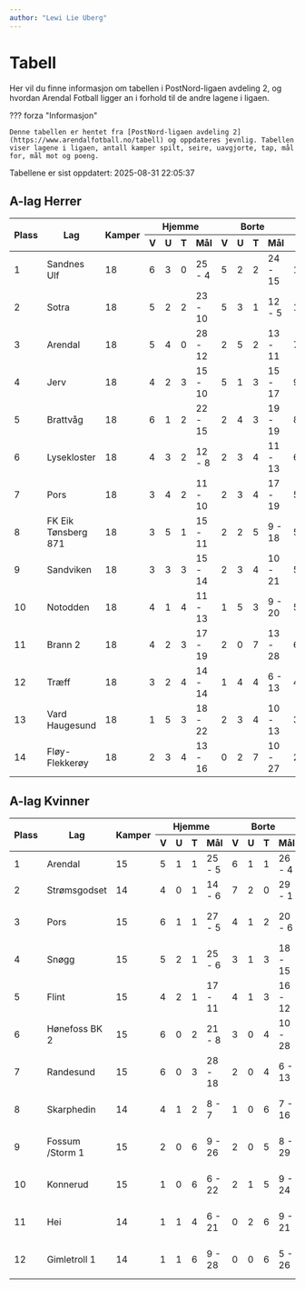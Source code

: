```yaml
---
author: "Lewi Lie Uberg"
---
```


# Tabell

Her vil du finne informasjon om tabellen i PostNord-ligaen avdeling 2, og hvordan Arendal Fotball ligger an i forhold til de andre lagene i ligaen.

??? forza "Informasjon"

    Denne tabellen er hentet fra [PostNord-ligaen avdeling 2](https://www.arendalfotball.no/tabell) og oppdateres jevnlig. Tabellen viser lagene i ligaen, antall kamper spilt, seire, uavgjorte, tap, mål for, mål mot og poeng.

Tabellene er sist oppdatert: 2025-08-31 22:05:37

## A-lag Herrer

<table>
  <thead>
    <tr class="row-highlight">
      <th rowspan="2">Plass</th>
      <th rowspan="2">Lag</th>
      <th rowspan="2">Kamper</th>
      <th colspan="4">Hjemme</th>
      <th colspan="4">Borte</th>
      <th colspan="5">Total</th>
      <th rowspan="2">Poeng</th>
    </tr>
    <tr class="row-highlight">
      <th>V</th>
      <th>U</th>
      <th>T</th>
      <th>Mål</th>
      <th>V</th>
      <th>U</th>
      <th>T</th>
      <th>Mål</th>
      <th>V</th>
      <th>U</th>
      <th>T</th>
      <th>Mål</th>
      <th>Diff</th>
    </tr>
  </thead>
  <tbody>
    <tr>
      <td>1</td>
      <td>Sandnes Ulf</td>
      <td>18</td>
      <td>6</td>
      <td>3</td>
      <td>0</td>
      <td>25 - 4</td>
      <td>5</td>
      <td>2</td>
      <td>2</td>
      <td>24 - 15</td>
      <td>11</td>
      <td>5</td>
      <td>2</td>
      <td>49 - 19</td>
      <td>30</td>
      <td>38</td>
    </tr>
    <tr>
      <td>2</td>
      <td>Sotra</td>
      <td>18</td>
      <td>5</td>
      <td>2</td>
      <td>2</td>
      <td>23 - 10</td>
      <td>5</td>
      <td>3</td>
      <td>1</td>
      <td>12 - 5</td>
      <td>10</td>
      <td>5</td>
      <td>3</td>
      <td>35 - 15</td>
      <td>20</td>
      <td>35</td>
    </tr>
    <tr class="row-highlight">
      <td>3</td>
      <td>Arendal</td>
      <td>18</td>
      <td>5</td>
      <td>4</td>
      <td>0</td>
      <td>28 - 12</td>
      <td>2</td>
      <td>5</td>
      <td>2</td>
      <td>13 - 11</td>
      <td>7</td>
      <td>9</td>
      <td>2</td>
      <td>41 - 23</td>
      <td>18</td>
      <td>30</td>
    </tr>
    <tr>
      <td>4</td>
      <td>Jerv</td>
      <td>18</td>
      <td>4</td>
      <td>2</td>
      <td>3</td>
      <td>15 - 10</td>
      <td>5</td>
      <td>1</td>
      <td>3</td>
      <td>15 - 17</td>
      <td>9</td>
      <td>3</td>
      <td>6</td>
      <td>30 - 27</td>
      <td>3</td>
      <td>30</td>
    </tr>
    <tr>
      <td>5</td>
      <td>Brattvåg</td>
      <td>18</td>
      <td>6</td>
      <td>1</td>
      <td>2</td>
      <td>22 - 15</td>
      <td>2</td>
      <td>4</td>
      <td>3</td>
      <td>19 - 19</td>
      <td>8</td>
      <td>5</td>
      <td>5</td>
      <td>41 - 34</td>
      <td>7</td>
      <td>29</td>
    </tr>
    <tr>
      <td>6</td>
      <td>Lysekloster</td>
      <td>18</td>
      <td>4</td>
      <td>3</td>
      <td>2</td>
      <td>12 - 8</td>
      <td>2</td>
      <td>3</td>
      <td>4</td>
      <td>11 - 13</td>
      <td>6</td>
      <td>6</td>
      <td>6</td>
      <td>23 - 21</td>
      <td>2</td>
      <td>24</td>
    </tr>
    <tr>
      <td>7</td>
      <td>Pors</td>
      <td>18</td>
      <td>3</td>
      <td>4</td>
      <td>2</td>
      <td>11 - 10</td>
      <td>2</td>
      <td>3</td>
      <td>4</td>
      <td>17 - 19</td>
      <td>5</td>
      <td>7</td>
      <td>6</td>
      <td>28 - 29</td>
      <td>-1</td>
      <td>22</td>
    </tr>
    <tr>
      <td>8</td>
      <td>FK Eik Tønsberg 871</td>
      <td>18</td>
      <td>3</td>
      <td>5</td>
      <td>1</td>
      <td>15 - 11</td>
      <td>2</td>
      <td>2</td>
      <td>5</td>
      <td>9 - 18</td>
      <td>5</td>
      <td>7</td>
      <td>6</td>
      <td>24 - 29</td>
      <td>-5</td>
      <td>22</td>
    </tr>
    <tr>
      <td>9</td>
      <td>Sandviken</td>
      <td>18</td>
      <td>3</td>
      <td>3</td>
      <td>3</td>
      <td>15 - 14</td>
      <td>2</td>
      <td>3</td>
      <td>4</td>
      <td>10 - 21</td>
      <td>5</td>
      <td>6</td>
      <td>7</td>
      <td>25 - 35</td>
      <td>-10</td>
      <td>21</td>
    </tr>
    <tr>
      <td>10</td>
      <td>Notodden</td>
      <td>18</td>
      <td>4</td>
      <td>1</td>
      <td>4</td>
      <td>11 - 13</td>
      <td>1</td>
      <td>5</td>
      <td>3</td>
      <td>9 - 20</td>
      <td>5</td>
      <td>6</td>
      <td>7</td>
      <td>20 - 33</td>
      <td>-13</td>
      <td>21</td>
    </tr>
    <tr>
      <td>11</td>
      <td>Brann  2</td>
      <td>18</td>
      <td>4</td>
      <td>2</td>
      <td>3</td>
      <td>17 - 19</td>
      <td>2</td>
      <td>0</td>
      <td>7</td>
      <td>13 - 28</td>
      <td>6</td>
      <td>2</td>
      <td>10</td>
      <td>30 - 47</td>
      <td>-17</td>
      <td>20</td>
    </tr>
    <tr>
      <td>12</td>
      <td>Træff</td>
      <td>18</td>
      <td>3</td>
      <td>2</td>
      <td>4</td>
      <td>14 - 14</td>
      <td>1</td>
      <td>4</td>
      <td>4</td>
      <td>6 - 13</td>
      <td>4</td>
      <td>6</td>
      <td>8</td>
      <td>20 - 27</td>
      <td>-7</td>
      <td>18</td>
    </tr>
    <tr>
      <td>13</td>
      <td>Vard Haugesund</td>
      <td>18</td>
      <td>1</td>
      <td>5</td>
      <td>3</td>
      <td>18 - 22</td>
      <td>2</td>
      <td>3</td>
      <td>4</td>
      <td>10 - 13</td>
      <td>3</td>
      <td>8</td>
      <td>7</td>
      <td>28 - 35</td>
      <td>-7</td>
      <td>17</td>
    </tr>
    <tr>
      <td>14</td>
      <td>Fløy-Flekkerøy</td>
      <td>18</td>
      <td>2</td>
      <td>3</td>
      <td>4</td>
      <td>13 - 16</td>
      <td>0</td>
      <td>2</td>
      <td>7</td>
      <td>10 - 27</td>
      <td>2</td>
      <td>5</td>
      <td>11</td>
      <td>23 - 43</td>
      <td>-20</td>
      <td>11</td>
    </tr>
  </tbody>
</table>

## A-lag Kvinner

<table>
  <thead>
    <tr class="row-highlight">
      <th rowspan="2">Plass</th>
      <th rowspan="2">Lag</th>
      <th rowspan="2">Kamper</th>
      <th colspan="4">Hjemme</th>
      <th colspan="4">Borte</th>
      <th colspan="5">Total</th>
      <th rowspan="2">Poeng</th>
    </tr>
    <tr class="row-highlight">
      <th>V</th>
      <th>U</th>
      <th>T</th>
      <th>Mål</th>
      <th>V</th>
      <th>U</th>
      <th>T</th>
      <th>Mål</th>
      <th>V</th>
      <th>U</th>
      <th>T</th>
      <th>Mål</th>
      <th>Diff</th>
    </tr>
  </thead>
  <tbody>
    <tr class="row-highlight">
      <td>1</td>
      <td>Arendal</td>
      <td>15</td>
      <td>5</td>
      <td>1</td>
      <td>1</td>
      <td>25 - 5</td>
      <td>6</td>
      <td>1</td>
      <td>1</td>
      <td>26 - 4</td>
      <td>11</td>
      <td>2</td>
      <td>2</td>
      <td>51 - 9</td>
      <td>42</td>
      <td>35</td>
    </tr>
    <tr>
      <td>2</td>
      <td>Strømsgodset</td>
      <td>14</td>
      <td>4</td>
      <td>0</td>
      <td>1</td>
      <td>14 - 6</td>
      <td>7</td>
      <td>2</td>
      <td>0</td>
      <td>29 - 1</td>
      <td>11</td>
      <td>2</td>
      <td>1</td>
      <td>43 - 7</td>
      <td>36</td>
      <td>35</td>
    </tr>
    <tr>
      <td>3</td>
      <td>Pors</td>
      <td>15</td>
      <td>6</td>
      <td>1</td>
      <td>1</td>
      <td>27 - 5</td>
      <td>4</td>
      <td>1</td>
      <td>2</td>
      <td>20 - 6</td>
      <td>10</td>
      <td>2</td>
      <td>3</td>
      <td>47 - 11</td>
      <td>36</td>
      <td>32</td>
    </tr>
    <tr>
      <td>4</td>
      <td>Snøgg</td>
      <td>15</td>
      <td>5</td>
      <td>2</td>
      <td>1</td>
      <td>25 - 6</td>
      <td>3</td>
      <td>1</td>
      <td>3</td>
      <td>18 - 15</td>
      <td>8</td>
      <td>3</td>
      <td>4</td>
      <td>43 - 21</td>
      <td>22</td>
      <td>27</td>
    </tr>
    <tr>
      <td>5</td>
      <td>Flint</td>
      <td>15</td>
      <td>4</td>
      <td>2</td>
      <td>1</td>
      <td>17 - 11</td>
      <td>4</td>
      <td>1</td>
      <td>3</td>
      <td>16 - 12</td>
      <td>8</td>
      <td>3</td>
      <td>4</td>
      <td>33 - 23</td>
      <td>10</td>
      <td>27</td>
    </tr>
    <tr>
      <td>6</td>
      <td>Hønefoss BK 2</td>
      <td>15</td>
      <td>6</td>
      <td>0</td>
      <td>2</td>
      <td>21 - 8</td>
      <td>3</td>
      <td>0</td>
      <td>4</td>
      <td>10 - 28</td>
      <td>9</td>
      <td>0</td>
      <td>6</td>
      <td>31 - 36</td>
      <td>-5</td>
      <td>27</td>
    </tr>
    <tr>
      <td>7</td>
      <td>Randesund</td>
      <td>15</td>
      <td>6</td>
      <td>0</td>
      <td>3</td>
      <td>28 - 18</td>
      <td>2</td>
      <td>0</td>
      <td>4</td>
      <td>6 - 13</td>
      <td>8</td>
      <td>0</td>
      <td>7</td>
      <td>34 - 31</td>
      <td>3</td>
      <td>24</td>
    </tr>
    <tr>
      <td>8</td>
      <td>Skarphedin</td>
      <td>14</td>
      <td>4</td>
      <td>1</td>
      <td>2</td>
      <td>8 - 7</td>
      <td>1</td>
      <td>0</td>
      <td>6</td>
      <td>7 - 16</td>
      <td>5</td>
      <td>1</td>
      <td>8</td>
      <td>15 - 23</td>
      <td>-8</td>
      <td>16</td>
    </tr>
    <tr>
      <td>9</td>
      <td>Fossum /Storm 1</td>
      <td>15</td>
      <td>2</td>
      <td>0</td>
      <td>6</td>
      <td>9 - 26</td>
      <td>2</td>
      <td>0</td>
      <td>5</td>
      <td>8 - 29</td>
      <td>4</td>
      <td>0</td>
      <td>11</td>
      <td>17 - 55</td>
      <td>-38</td>
      <td>12</td>
    </tr>
    <tr>
      <td>10</td>
      <td>Konnerud</td>
      <td>15</td>
      <td>1</td>
      <td>0</td>
      <td>6</td>
      <td>6 - 22</td>
      <td>2</td>
      <td>1</td>
      <td>5</td>
      <td>9 - 24</td>
      <td>3</td>
      <td>1</td>
      <td>11</td>
      <td>15 - 46</td>
      <td>-31</td>
      <td>10</td>
    </tr>
    <tr>
      <td>11</td>
      <td>Hei</td>
      <td>14</td>
      <td>1</td>
      <td>1</td>
      <td>4</td>
      <td>6 - 21</td>
      <td>0</td>
      <td>2</td>
      <td>6</td>
      <td>9 - 21</td>
      <td>1</td>
      <td>3</td>
      <td>10</td>
      <td>15 - 42</td>
      <td>-27</td>
      <td>6</td>
    </tr>
    <tr>
      <td>12</td>
      <td>Gimletroll 1</td>
      <td>14</td>
      <td>1</td>
      <td>1</td>
      <td>6</td>
      <td>9 - 28</td>
      <td>0</td>
      <td>0</td>
      <td>6</td>
      <td>5 - 26</td>
      <td>1</td>
      <td>1</td>
      <td>12</td>
      <td>14 - 54</td>
      <td>-40</td>
      <td>4</td>
    </tr>
  </tbody>
</table>
